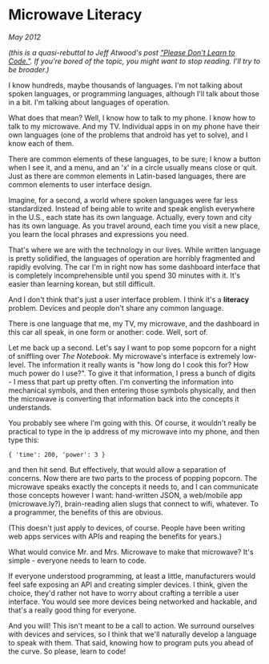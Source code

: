 Microwave Literacy 
==================
*May 2012*

*(this is a quasi-rebuttal to Jeff Atwood's post
["Please Don't Learn to Code."](http://www.codinghorror.com/blog/2012/05/please-dont-learn-to-code.html). If you're bored of the topic, you might want to stop
reading. I'll try to be broader.)*

I know hundreds, maybe thousands of languages. I'm not talking about spoken
languages, or programming languages, although I'll talk about those in a bit.
I'm talking about languages of operation.

What does that mean? Well, I know how to talk to my phone. I know how to talk
to my microwave. And my TV. Individual apps in on my phone have their own
languages (one of the problems that android has yet to solve), and I know each
of them.

There are common elements of these languages, to be sure; I know a button when
I see it, and a menu, and an 'x' in a circle usually means close or quit. Just
as there are common elements in Latin-based languages, there are common
elements to user interface design.

Imagine, for a second, a world where spoken languages were far less
standardized. Instead of being able to write and speak english everywhere in
the U.S., each state has its own language. Actually, every town and city has
its own language. As you travel around, each time you visit a new place, you
learn the local phrases and expressions you need.

That's where we are with the technology in our lives. While written language is pretty
solidified, the languages of operation are horribly fragmented and rapidly
evolving. The car I'm in right now has some dashboard interface that is
completely incomprehensible until you spend 30 minutes with it.  It's easier
than learning korean, but still difficult. 

And I don't think that's just a user interface problem. I think it's a
**literacy** problem. Devices and people don't share any common language.

There is one language that me, my TV, my microwave, and the dashboard in this
car all speak, in one form or another: code. Well, sort of. 

Let me back up a second. Let's say I want to pop some popcorn for a night of
sniffling over *The Notebook*. My microwave's interface is extremely low-level.
The information it really wants is "how long do I cook this for? How much power
do I use?". To give it that information, I press a bunch of digits - I mess that
part up pretty often. I'm converting the information into mechanical symbols,
and then entering those symbols physically, and then the microwave is
converting that information back into the concepts it understands.

You probably see where I'm going with this. Of course, it wouldn't really be
practical to type in the ip address of my microwave into my phone, and then
type this:

	{ 'time': 200, 'power': 3 }

and then hit send. But effectively, that would allow a separation of concerns.
Now there are two parts to the process of popping popcorn. The microwave speaks
exactly the concepts it needs to, and I can communicate those concepts however
I want: hand-written JSON, a web/mobile app (microwave.ly?), brain-reading
alien slugs that connect to wifi, whatever. To a programmer, the benefits of
this are obvious.

(This doesn't just apply to devices, of course. People have been writing web
apps services with APIs and reaping the benefits for years.)

What would convice Mr. and Mrs. Microwave to make that microwave? It's simple -
everyone needs to learn to code.

If everyone understood programming, at least a little, manufacturers would feel
safe exposing an API and creating simpler devices. I think, given the choice,
they'd rather not have to worry about crafting a terrible a user interface.
You would see more devices being networked and hackable, and that's a really
good thing for everyone.

And you will! This isn't meant to be a call to action. We surround ourselves
with devices and services, so I think that we'll naturally develop a language
to speak with them. That said, knowing how to program puts you ahead of the
curve. So please, learn to code!

